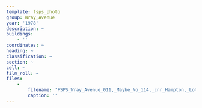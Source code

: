 ```yaml
---
template: fsps_photo
group: Wray_Avenue
year: '1978'
description: ~
buildings:
    - ''
coordinates: ~
heading: ~
classification: ~
section: ~
cell: ~
film_roll: ~
files:
    -
        filename: 'FSPS_Wray_Avenue_011,_Maybe_No_114,_cnr_Hampton,_Lot_15,_10-2-A,_1978.png'
        caption: ''
---
```

